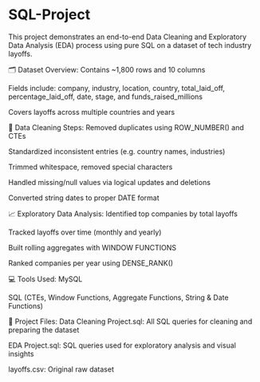 # SQL-Project
This project demonstrates an end-to-end Data Cleaning and Exploratory Data Analysis (EDA) process using pure SQL on a dataset of tech industry layoffs.

🗂️ Dataset Overview:
Contains ~1,800 rows and 10 columns

Fields include: company, industry, location, country, total_laid_off, percentage_laid_off, date, stage, and funds_raised_millions

Covers layoffs across multiple countries and years

🧹 Data Cleaning Steps:
Removed duplicates using ROW_NUMBER() and CTEs

Standardized inconsistent entries (e.g. country names, industries)

Trimmed whitespace, removed special characters

Handled missing/null values via logical updates and deletions

Converted string dates to proper DATE format

📈 Exploratory Data Analysis:
Identified top companies by total layoffs

Tracked layoffs over time (monthly and yearly)

Built rolling aggregates with WINDOW FUNCTIONS

Ranked companies per year using DENSE_RANK()

💻 Tools Used:
MySQL

SQL (CTEs, Window Functions, Aggregate Functions, String & Date Functions)

🔗 Project Files:
Data Cleaning Project.sql: All SQL queries for cleaning and preparing the dataset

EDA Project.sql: SQL queries used for exploratory analysis and visual insights

layoffs.csv: Original raw dataset
